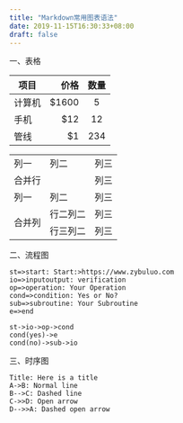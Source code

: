 ```yaml
---
title: "Markdown常用图表语法"
date: 2019-11-15T16:30:33+08:00
draft: false
---
```


一、表格

| 项目        | 价格   |  数量  |
| --------   | -----:  | :----:  |
| 计算机     | \$1600 |   5     |
| 手机        |   \$12   |   12   |
| 管线        |    \$1    |  234  |

<table>
    <tr>
        <td>列一</td> 
        <td>列二</td>
        <td>列三</td> 
   </tr>
   <tr>
        <td colspan="2">合并行</td>
        <td>列三</td>    
   </tr>
   <tr>
        <td>列一</td> 
        <td>列二</td>
        <td>列三</td> 
   </tr>
    <tr>
        <td rowspan="2">合并列</td>    
        <td >行二列二</td>
        <td>列三</td>  
    </tr>
    <tr>
        <td >行三列二</td>
        <td>列三</td>  
    </tr>
</table>

二、流程图

```flow
st=>start: Start:>https://www.zybuluo.com
io=>inputoutput: verification
op=>operation: Your Operation
cond=>condition: Yes or No?
sub=>subroutine: Your Subroutine
e=>end

st->io->op->cond
cond(yes)->e
cond(no)->sub->io
```

三、时序图

```seq
Title: Here is a title
A->B: Normal line
B-->C: Dashed line
C->>D: Open arrow
D-->>A: Dashed open arrow
```